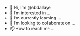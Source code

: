 - 👋 Hi, I’m @abdallaye
- 👀 I’m interested in ...
- 🌱 I’m currently learning ...
- 💞️ I’m looking to collaborate on ...
- 📫 How to reach me ...

<!---
abdallaye/abdallaye is a ✨ special ✨ repository because its `README.md` (this file) appears on your GitHub profile.
You can click the Preview link to take a look at your changes.
--->
